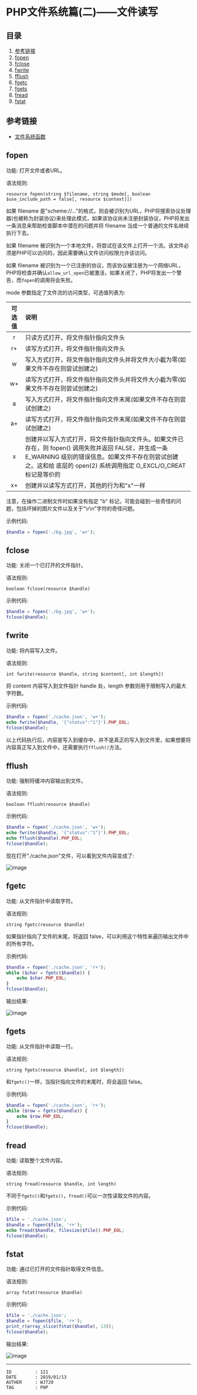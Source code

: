 
# PHP文件系统篇(二)——文件读写 #

## 目录 ##

1. [参考链接](#href1)
2. [fopen](#href2)
3. [fclose](#href3)
4. [fwrite](#href4)
5. [fflush](#href5)
6. [fgetc](#href6)
7. [fgets](#href7)
8. [fread](#href8)
9. [fstat](#href9)

## <a name="href1">参考链接</a> ##

- [文件系统函数](http://php.net/manual/zh/ref.filesystem.php)

## <a name="href2">fopen</a> ##

功能: 打开文件或者URL。

语法规则:

```
resource fopen(string $filename, string $mode[, boolean $use_include_path = false[, resource $context]])
```

如果 filename 是"scheme://..."的格式，则会被识别为URL，PHP将搜索协议处理器(也被称为封装协议)来处理此模式，如果该协议尚未注册封装协议，PHP将发出一条消息来帮助检查脚本中潜在的问题并将 filename 当成一个普通的文件名继续执行下去。

如果 filename 被识别为一个本地文件，将尝试在该文件上打开一个流。该文件必须是PHP可以访问的，因此需要确认文件访问权限允许该访问。

如果 filename 被识别为一个已注册的协议，而该协议被注册为一个网络URL，PHP将检查并确认`allow_url_open`已被激活，如果关闭了，PHP将发出一个警告，而`fopen`的调用将会失败。

mode 参数指定了文件流的访问类型，可选值列表为:

| 可选值 | 说明 |
| :-: | :- |
| r | 只读方式打开，将文件指针指向文件头 |
| r+ | 读写方式打开，将文件指针指向文件头 |
| w | 写入方式打开，将文件指针指向文件头并将文件大小截为零(如果文件不存在则尝试创建之) |
| w+ | 读写方式打开，将文件指针指向文件头并将文件大小截为零(如果文件不存在则尝试创建之) |
| a | 写入方式打开，将文件指针指向文件末尾(如果文件不存在则尝试创建之) |
| a+ | 读写方式打开，将文件指针指向文件末尾(如果文件不存在则尝试创建之) |
| x | 创建并以写入方式打开，将文件指针指向文件头。如果文件已存在，则 fopen() 调用失败并返回 FALSE，并生成一条 E_WARNING 级别的错误信息。如果文件不存在则尝试创建之。这和给 底层的 open(2) 系统调用指定 O_EXCL/O_CREAT 标记是等价的|
| x+ | 创建并以读写方式打开，其他的行为和"x"一样 |

注意，在操作二进制文件时如果没有指定 "b" 标记，可能会碰到一些奇怪的问题，包括坏掉的图片文件以及关于"\r\n"字符的奇怪问题。

示例代码:

```PHP
$handle = fopen('./bg.jpg', 'w+');
```

## <a name="href3">fclose</a> ##

功能: 关闭一个已打开的文件指针。

语法规则:

```
boolean fclose(resource $handle)
```

示例代码:

```PHP
$handle = fopen('./bg.jpg', 'w+');
fclose($handle);
```

## <a name="href4">fwrite</a> ##

功能: 将内容写入文件。

语法规则:

```
int fwrite(resource $handle, string $content[, int $length])
```

将 content 内容写入到文件指针 handle 处，length 参数则用于限制写入的最大字符数。

示例代码:

```PHP
$handle = fopen('./cache.json', 'w+');
echo fwrite($handle, '{"status":"1"}').PHP_EOL;
fclose($handle);
```

以上代码执行后，内容是写入到缓存中，并不是真正的写入到文件里，如果想要将内容真正写入到文件中，还需要执行`fflush()`方法。

## <a name="href5">fflush</a> ##

功能: 强制将缓冲内容输出到文件。

语法规则:

```
boolean fflush(resource $handle)
```

示例代码:

```PHP
$handle = fopen('./cache.json', 'w+');
echo fwrite($handle, '{"status":"1"}').PHP_EOL;
echo fflush($handle).PHP_EOL;
fclose($handle);
```

现在打开"./cache.json"文件，可以看到文件内容变成了:

![image](https://raw.githubusercontent.com/WebUnion-core/anthill/master/WJT20/images/w113.png)

## <a name="href6">fgetc</a> ##

功能: 从文件指针中读取字符。

语法规则:

```
string fgetc(resource $handle)
```

如果指针指向了文件的末尾，将返回 false，可以利用这个特性来遍历输出文件中的所有字符。

示例代码:

```PHP
$handle = fopen('./cache.json', 'r+');
while ($char = fgetc($handle)) {
    echo $char.PHP_EOL;
}
fclose($handle);
```

输出结果:

![image](https://raw.githubusercontent.com/WebUnion-core/anthill/master/WJT20/images/w114.png)

## <a name="href7">fgets</a> ##

功能: 从文件指针中读取一行。

语法规则:

```
string fgets(resource $handle[, int $length])
```

和`fgetc()`一样，当指针指向文件的末尾时，将会返回 false。

示例代码:

```PHP
$handle = fopen('./cache.json', 'r+');
while ($row = fgets($handle)) {
    echo $row.PHP_EOL;
}
fclose($handle);
```

## <a name="href8">fread</a> ##

功能: 读取整个文件内容。

语法规则:

```
string fread(resource $handle, int length)
```

不同于`fgetc()`和`fgets()`，`fread()`可以一次性读取文件的内容。

示例代码:

```PHP
$file = './cache.json';
$handle = fopen($file, 'r+');
echo fread($handle, filesize($file)).PHP_EOL;
fclose($handle);
```

## <a name="href9">fstat</a> ##

功能: 通过已打开的文件指针取得文件信息。

语法规则:

```
array fstat(resource $handle)
```

示例代码:

```PHP
$file = './cache.json';
$handle = fopen($file, 'r+');
print_r(array_slice(fstat($handle), 13));
fclose($handle);
```

输出结果:

![image](https://raw.githubusercontent.com/WebUnion-core/anthill/master/WJT20/images/w115.png)

---

```
ID         : 121
DATE       : 2019/01/13
AUTHER     : WJT20
TAG        : PHP
```
